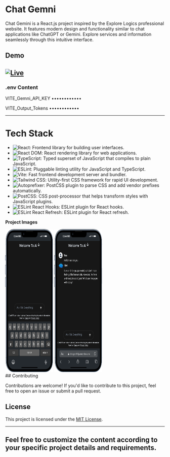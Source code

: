 # Chat Gemni

Chat Gemini is a React.js project inspired by the Explore Logics professional website. It features modern design and functionality similar to chat applications like ChatGPT or Gemini. Explore services and information seamlessly through this intuitive interface.

## Demo

## [![Live](https://img.shields.io/badge/Live-Link-blue?style=for-the-badge&logo=netlify)](https://chatgpt-t10y.onrender.com/)

### .env Content

VITE_Gemni_API_KEY
••••••••••••

VITE_Output_Tokens
••••••••••••

---

# Tech Stack

- ![React](https://img.shields.io/badge/React-blue?style=for-the-badge&logo=react&logoColor=white): Frontend library for building user interfaces.
- ![React DOM](https://img.shields.io/badge/React_DOM-blue?style=for-the-badge&logo=react&logoColor=white): React rendering library for web applications.
- ![TypeScript](https://img.shields.io/badge/TypeScript-blue?style=for-the-badge&logo=typescript&logoColor=white): Typed superset of JavaScript that compiles to plain JavaScript.
- ![ESLint](https://img.shields.io/badge/ESLint-blue?style=for-the-badge&logo=eslint&logoColor=white): Pluggable linting utility for JavaScript and TypeScript.
- ![Vite](https://img.shields.io/badge/Vite-darkgreen?style=for-the-badge&logo=vite&logoColor=white): Fast frontend development server and bundler.
- ![Tailwind CSS](https://img.shields.io/badge/Tailwind_CSS-green?style=for-the-badge&logo=tailwind-css&logoColor=white): Utility-first CSS framework for rapid UI development.
- ![Autoprefixer](https://img.shields.io/badge/Autoprefixer-orange?style=for-the-badge&logo=autoprefixer&logoColor=white): PostCSS plugin to parse CSS and add vendor prefixes automatically.
- ![PostCSS](https://img.shields.io/badge/PostCSS-orange?style=for-the-badge&logo=postcss&logoColor=white): CSS post-processor that helps transform styles with JavaScript plugins.
- ![ESLint React Hooks](https://img.shields.io/badge/ESLint_React_Hooks-purple?style=for-the-badge&logo=eslint&logoColor=white): ESLint plugin for React hooks.
- ![ESLint React Refresh](https://img.shields.io/badge/ESLint_React_Refresh-purple?style=for-the-badge&logo=eslint&logoColor=white): ESLint plugin for React refresh.

**Project Images**

<div class="d-flex">

<img src="./ShowCase/1.png"  width="30%" height="450px"  />
<img src="./ShowCase/2.png"  width="30%" height="450px"  />

</div>
## Contributing

Contributions are welcome! If you'd like to contribute to this project, feel free to open an issue or submit a pull request.

## License

This project is licensed under the [MIT License](LICENSE).

---

## Feel free to customize the content according to your specific project details and requirements.
